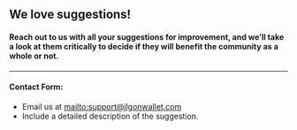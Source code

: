 ## We love suggestions!

#### Reach out to us with all your suggestions for improvement, and we’ll take a look at them critically to decide if they will benefit the community as a whole or not.

***

#### Contact Form:

* Email us at <mailto:support@ilgonwallet.com>
* Include a detailed description of the suggestion.
